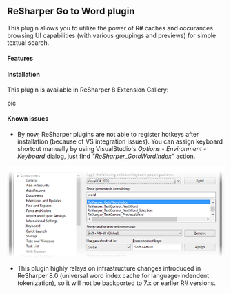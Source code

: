 ReSharper Go to Word plugin
---------------------------

This plugin allows you to utilize the power of R# caches and occurances browsing
UI capabilities (with various groupings and previews) for simple textual search.

#### Features



#### Installation

This plugin is available in ReSharper 8 Extension Gallery:

pic

#### Known issues

* By now, ReSharper plugins are not able to register hotkeys after installation
(because of VS integration issues). You can assign keyboard shortcut manually
by using VisualStudio's *Options* - *Environment* - *Keyboard* dialog,
just find *"ReSharper_GotoWordIndex"* action.

![hotkeys](/Content/hotkeys.png)

* This plugin highly relays on infrastructure changes introduced in ReSharper 8.0
(universal word index cache for language-indendent tokenization), so it will not
be backported to 7.x or earlier R# versions.